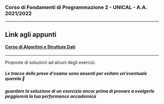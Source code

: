 ### Corso di Fondamenti di Programmazione 2 - UNICAL - A.A. 2021/2022
---
## **Link agli appunti**

#### [Corso di Algoritmi e Strutture Dati](https://www.mat.unical.it/terracina/fondamenti2/)
---

Proposte di soluzioni ad alcuni degli esercizi.
##### Le tracce delle prove d'esame sono assenti per evitare un'eventuale querela 💞

###### ***guardare la soluzione di un esercizio ancor prima di provare a svolgerlo peggiorerà la tua performance accademica***

